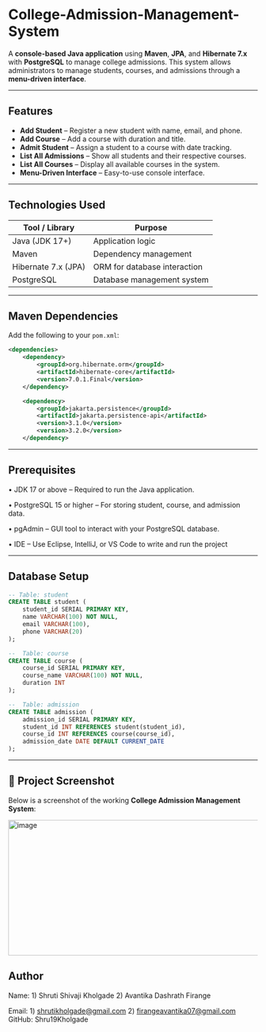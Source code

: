 # College-Admission-Management-System
A **console-based Java application** using **Maven**, **JPA**, and **Hibernate 7.x** with **PostgreSQL** to manage college admissions. This system allows administrators to manage students, courses, and admissions through a **menu-driven interface**.

---

##  Features

- **Add Student** – Register a new student with name, email, and phone.
- **Add Course** – Add a course with duration and title.
- **Admit Student** – Assign a student to a course with date tracking.
- **List All Admissions** – Show all students and their respective courses.
- **List All Courses** – Display all available courses in the system.
- **Menu-Driven Interface** – Easy-to-use console interface.

---

##  Technologies Used

| Tool / Library      | Purpose                                 |
|---------------------|------------------------------------------|
| Java (JDK 17+)       | Application logic                        |
| Maven                | Dependency management                   |
| Hibernate 7.x (JPA)  | ORM for database interaction            |
| PostgreSQL           | Database management system              |

---

##  Maven Dependencies

Add the following to your `pom.xml`:

```xml
<dependencies>
    <dependency>
        <groupId>org.hibernate.orm</groupId>
        <artifactId>hibernate-core</artifactId>
        <version>7.0.1.Final</version>
    </dependency>

    <dependency>
        <groupId>jakarta.persistence</groupId>
        <artifactId>jakarta.persistence-api</artifactId>
        <version>3.1.0</version>
        <version>3.2.0</version>
    </dependency>
```

---

## Prerequisites

• JDK 17 or above – Required to run the Java application.

• PostgreSQL 15 or higher – For storing student, course, and admission data.

• pgAdmin – GUI tool to interact with your PostgreSQL database.

• IDE – Use Eclipse, IntelliJ, or VS Code to write and run the project

---

##  Database Setup

```sql
-- Table: student
CREATE TABLE student (
    student_id SERIAL PRIMARY KEY,
    name VARCHAR(100) NOT NULL,
    email VARCHAR(100),
    phone VARCHAR(20)
);

--  Table: course
CREATE TABLE course (
    course_id SERIAL PRIMARY KEY,
    course_name VARCHAR(100) NOT NULL,
    duration INT
);

--  Table: admission
CREATE TABLE admission (
    admission_id SERIAL PRIMARY KEY,
    student_id INT REFERENCES student(student_id),
    course_id INT REFERENCES course(course_id),
    admission_date DATE DEFAULT CURRENT_DATE
);
```
---

## 📸 Project Screenshot

Below is a screenshot of the working **College Admission Management System**:

<img width="844" height="273" alt="image" src="https://github.com/user-attachments/assets/78d2bc62-abfd-4b9f-9ec0-7c130b680108" />


## Author

Name: 1) Shruti Shivaji Kholgade
      2) Avantika Dashrath Firange

Email: 1) shrutikholgade@gmail.com
       2) firangeavantika07@gmail.com
GitHub: Shru19Kholgade



    
